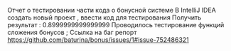 Отчет о тестировании части кода о бонусной системе
В IntelliJ IDEA создать новый проект , ввести код для тестирования
Получить результат : 0.8999999999999999
Проводилось тестирование функций сложения бонусов ;
Ссылка на баг репорт https://github.com/baturina/bonus/issues/1#issue-752486321
